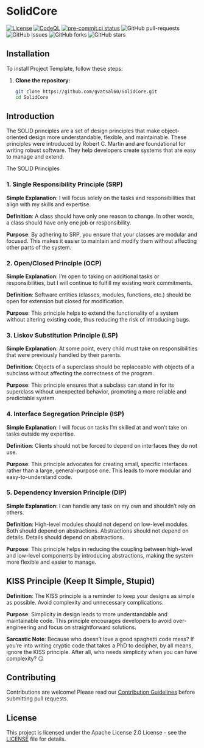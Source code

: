 # SolidCore

[![License](https://img.shields.io/badge/License-Apache_2.0-blue.svg)](https://img.shields.io/github/license/gvatsal60/SolidCore)
[![CodeQL](https://github.com/gvatsal60/SolidCore/actions/workflows/github-code-scanning/codeql/badge.svg)](https://github.com/gvatsal60/SolidCore/actions/workflows/github-code-scanning/codeql)
[![pre-commit.ci status](https://results.pre-commit.ci/badge/github/gvatsal60/SolidCore/master.svg)](https://results.pre-commit.ci/latest/github/gvatsal60/SolidCore/HEAD)
![GitHub pull-requests](https://img.shields.io/github/issues-pr/gvatsal60/SolidCore)
![GitHub Issues](https://img.shields.io/github/issues/gvatsal60/SolidCore)
![GitHub forks](https://img.shields.io/github/forks/gvatsal60/SolidCore)
![GitHub stars](https://img.shields.io/github/stars/gvatsal60/SolidCore)

## Installation

To install Project Template, follow these steps:

1. **Clone the repository:**

   ```bash
   git clone https://github.com/gvatsal60/SolidCore.git
   cd SolidCore
   ```

## Introduction

The SOLID principles are a set of design principles that make object-oriented design more understandable, flexible, and maintainable.
These principles were introduced by Robert C. Martin and are foundational for writing robust software. They help developers create systems that are easy to manage and extend.

The SOLID Principles

### 1. Single Responsibility Principle (SRP)

**Simple Explanation**: I will focus solely on the tasks and responsibilities that align with my skills and expertise.

**Definition**: A class should have only one reason to change. In other words, a class should have only one job or responsibility.

**Purpose**: By adhering to SRP, you ensure that your classes are modular and focused. This makes it easier to maintain and modify them without affecting other parts of the system.

### 2. Open/Closed Principle (OCP)

**Simple Explanation**: I’m open to taking on additional tasks or responsibilities, but I will continue to fulfill my existing work commitments.

**Definition**: Software entities (classes, modules, functions, etc.) should be open for extension but closed for modification.

**Purpose**: This principle helps to extend the functionality of a system without altering existing code, thus reducing the risk of introducing bugs.

### 3. Liskov Substitution Principle (LSP)

**Simple Explanation**: At some point, every child must take on responsibilities that were previously handled by their parents.

**Definition**: Objects of a superclass should be replaceable with objects of a subclass without affecting the correctness of the program.

**Purpose**: This principle ensures that a subclass can stand in for its superclass without unexpected behavior, promoting a more reliable and predictable system.

### 4. Interface Segregation Principle (ISP)

**Simple Explanation**: I will focus on tasks I’m skilled at and won’t take on tasks outside my expertise.

**Definition**: Clients should not be forced to depend on interfaces they do not use.

**Purpose**: This principle advocates for creating small, specific interfaces rather than a large, general-purpose one. This leads to more modular and easy-to-understand code.

### 5. Dependency Inversion Principle (DIP)

**Simple Explanation**: I can handle any task on my own and shouldn’t rely on others.

**Definition**: High-level modules should not depend on low-level modules. Both should depend on abstractions. Abstractions should not depend on details. Details should depend on abstractions.

**Purpose**: This principle helps in reducing the coupling between high-level and low-level components by introducing abstractions, making the system more flexible and easier to manage.

## KISS Principle (Keep It Simple, Stupid)

**Definition**: The KISS principle is a reminder to keep your designs as simple as possible. Avoid complexity and unnecessary complications.

**Purpose**: Simplicity in design leads to more understandable and maintainable code. This principle encourages developers to avoid over-engineering and focus on straightforward solutions.

**Sarcastic Note**: Because who doesn’t love a good spaghetti code mess? If you’re into writing cryptic code that takes a PhD to decipher, by all means, ignore the KISS principle.
After all, who needs simplicity when you can have complexity? 😏

## Contributing

Contributions are welcome! Please read our
[Contribution Guidelines](https://github.com/gvatsal60/SolidCore/blob/HEAD/CONTRIBUTING.md)
before submitting pull requests.

## License

This project is licensed under the Apache License 2.0 License - see the
[LICENSE](https://github.com/gvatsal60/SolidCore/blob/HEAD/LICENSE) file for details.
